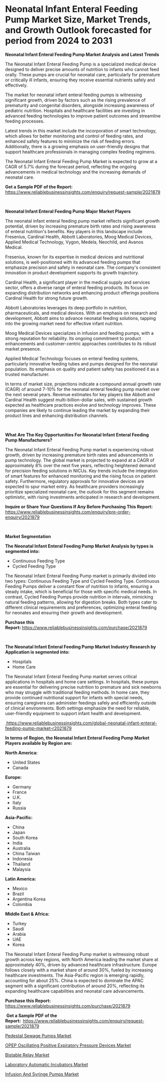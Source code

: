 <p><h1>Neonatal Infant Enteral Feeding Pump Market Size, Market Trends, and Growth Outlook forecasted for period from 2024 to 2031</h1></p><p><strong>Neonatal Infant Enteral Feeding Pump Market Analysis and Latest Trends</strong></p>
<p><p>The Neonatal Infant Enteral Feeding Pump is a specialized medical device designed to deliver precise amounts of nutrition to infants who cannot feed orally. These pumps are crucial for neonatal care, particularly for premature or critically ill infants, ensuring they receive essential nutrients safely and effectively.</p><p>The market for neonatal infant enteral feeding pumps is witnessing significant growth, driven by factors such as the rising prevalence of prematurity and congenital disorders, alongside increasing awareness of pediatric nutrition. Hospitals and healthcare facilities are investing in advanced feeding technologies to improve patient outcomes and streamline feeding processes. </p><p>Latest trends in this market include the incorporation of smart technology, which allows for better monitoring and control of feeding rates, and enhanced safety features to minimize the risk of feeding errors. Additionally, there is a growing emphasis on user-friendly designs that support healthcare professionals in managing complex feeding regimens. </p><p>The Neonatal Infant Enteral Feeding Pump Market is expected to grow at a CAGR of 5.7% during the forecast period, reflecting the ongoing advancements in medical technology and the increasing demands of neonatal care.</p></p>
<p><strong>Get a Sample PDF of the Report:&nbsp;</strong> <a href="https://www.reliablebusinessinsights.com/enquiry/request-sample/2021879?utm_campaign=97&utm_medium=2&utm_source=Github&utm_content=ia&utm_term=28102024&utm_id=neonatal-infant-enteral-feeding-pump">https://www.reliablebusinessinsights.com/enquiry/request-sample/2021879</a></p>
<p>&nbsp;</p>
<p><strong>Neonatal Infant Enteral Feeding Pump Major Market Players</strong></p>
<p><p>The neonatal infant enteral feeding pump market reflects significant growth potential, driven by increasing premature birth rates and rising awareness of enteral nutrition's benefits. Key players in this landscape include Fresenius, Cardinal Health, Abbott Laboratories, Moog Medical Devices, Applied Medical Technology, Vygon, Medela, Neochild, and Avanos Medical.</p><p>Fresenius, known for its expertise in medical devices and nutritional solutions, is well-positioned with its advanced feeding pumps that emphasize precision and safety in neonatal care. The company's consistent innovation in product development supports its growth trajectory.</p><p>Cardinal Health, a significant player in the medical supply and services sector, offers a diverse range of enteral feeding products. Its focus on expanding distribution networks and enhancing product offerings positions Cardinal Health for strong future growth.</p><p>Abbott Laboratories leverages its deep portfolio in nutrition, pharmaceuticals, and medical devices. With an emphasis on research and development, Abbott aims to advance neonatal feeding solutions, tapping into the growing market need for effective infant nutrition.</p><p>Moog Medical Devices specializes in infusion and feeding pumps, with a strong reputation for reliability. Its ongoing commitment to product enhancements and customer-centric approaches contributes to its robust market presence.</p><p>Applied Medical Technology focuses on enteral feeding systems, particularly innovative feeding tubes and pumps designed for the neonatal population. Its emphasis on quality and patient safety has positioned it as a trusted manufacturer.</p><p>In terms of market size, projections indicate a compound annual growth rate (CAGR) of around 7-10% for the neonatal enteral feeding pump market over the next several years. Revenue estimates for key players like Abbott and Cardinal Health suggest multi-billion-dollar sales, with sustained growth expected as healthcare practices evolve and technology improves. These companies are likely to continue leading the market by expanding their product lines and enhancing distribution channels.</p></p>
<p>&nbsp;</p>
<p><strong>What Are The Key Opportunities For Neonatal Infant Enteral Feeding Pump Manufacturers?</strong></p>
<p><p>The Neonatal Infant Enteral Feeding Pump market is experiencing robust growth, driven by increasing premature birth rates and advancements in pump technology. The global market is projected to expand at a CAGR of approximately 8% over the next five years, reflecting heightened demand for precision feeding solutions in NICUs. Key trends include the integration of smart features for enhanced monitoring and the rising focus on patient safety. Furthermore, regulatory approvals for innovative devices are expected to spur market entry. As healthcare providers increasingly prioritize specialized neonatal care, the outlook for this segment remains optimistic, with rising investments anticipated in research and development.</p></p>
<p><strong>Inquire or Share Your Questions If Any Before Purchasing This Report:</strong> <a href="https://www.reliablebusinessinsights.com/enquiry/pre-order-enquiry/2021879?utm_campaign=97&utm_medium=2&utm_source=Github&utm_content=ia&utm_term=28102024&utm_id=neonatal-infant-enteral-feeding-pump">https://www.reliablebusinessinsights.com/enquiry/pre-order-enquiry/2021879</a></p>
<p>&nbsp;</p>
<p><strong>Market Segmentation</strong></p>
<p><strong>The Neonatal Infant Enteral Feeding Pump Market Analysis by types is segmented into:</strong></p>
<p><ul><li>Continuous Feeding Type</li><li>Cycled Feeding Type</li></ul></p>
<p><p>The Neonatal Infant Enteral Feeding Pump market is primarily divided into two types: Continuous Feeding Type and Cycled Feeding Type. Continuous Feeding Pumps deliver a constant flow of nutrition to infants, ensuring a steady intake, which is beneficial for those with specific medical needs. In contrast, Cycled Feeding Pumps provide nutrition in intervals, mimicking natural feeding patterns, allowing for digestion breaks. Both types cater to different clinical requirements and preferences, optimizing enteral feeding for neonates and ensuring their growth and development.</p></p>
<p><strong>Purchase this Report:&nbsp;</strong><a href="https://www.reliablebusinessinsights.com/purchase/2021879?utm_campaign=97&utm_medium=2&utm_source=Github&utm_content=ia&utm_term=28102024&utm_id=neonatal-infant-enteral-feeding-pump">https://www.reliablebusinessinsights.com/purchase/2021879</a></p>
<p>&nbsp;</p>
<p><strong>The Neonatal Infant Enteral Feeding Pump Market Industry Research by Application is segmented into:</strong></p>
<p><ul><li>Hospitals</li><li>Home Care</li></ul></p>
<p><p>The Neonatal Infant Enteral Feeding Pump market serves critical applications in hospitals and home care settings. In hospitals, these pumps are essential for delivering precise nutrition to premature and sick newborns who may struggle with traditional feeding methods. In home care, they provide continued nutritional support for infants with special needs, ensuring caregivers can administer feedings safely and efficiently outside of clinical environments. Both settings emphasize the need for reliable, user-friendly equipment to support infant health and development.</p></p>
<p><a href="https://www.reliablebusinessinsights.com/global-neonatal-infant-enteral-feeding-pump-market-r2021879?utm_campaign=97&utm_medium=2&utm_source=Github&utm_content=ia&utm_term=28102024&utm_id=neonatal-infant-enteral-feeding-pump">&nbsp;https://www.reliablebusinessinsights.com/global-neonatal-infant-enteral-feeding-pump-market-r2021879</a></p>
<p><strong>In terms of Region, the Neonatal Infant Enteral Feeding Pump Market Players available by Region are:</strong></p>
<p>
    <p> <strong> North America: </strong>
        <ul>
            <li>United States</li>
            <li>Canada</li>
        </ul>
        </p> 
    <p> <strong> Europe: </strong>
        <ul>
            <li>Germany</li>
            <li>France</li>
            <li>U.K.</li>
            <li>Italy</li>
            <li>Russia</li>
        </ul>
        </p> 
    <p> <strong> Asia-Pacific: </strong>
        <ul>
            <li>China</li>
            <li>Japan</li>
            <li>South Korea</li>
            <li>India</li>
            <li>Australia</li>
            <li>China Taiwan</li>
            <li>Indonesia</li>
            <li>Thailand</li>
            <li>Malaysia</li>
        </ul>
        </p> 
    <p> <strong> Latin America: </strong>
        <ul>
            <li>Mexico</li>
            <li>Brazil</li>
            <li>Argentina Korea</li>
            <li>Colombia</li>
        </ul>
        </p> 
    <p> <strong> Middle East & Africa: </strong>
        <ul>
            <li>Turkey</li>
            <li>Saudi</li>
            <li>Arabia</li>
            <li>UAE</li>
            <li>Korea</li>
        </ul>
    </p>
    </p>
<p><p>The Neonatal Infant Enteral Feeding Pump market is witnessing robust growth across key regions, with North America leading the market share at approximately 40%, driven by advanced healthcare infrastructure. Europe follows closely with a market share of around 30%, fueled by increasing healthcare investments. The Asia-Pacific region is emerging rapidly, accounting for about 25%. China is expected to dominate the APAC segment with a significant contribution of around 20%, reflecting its expanding healthcare capabilities and neonatal care advancements.</p></p>
<p><strong>Purchase this Report: </strong><a href="https://www.reliablebusinessinsights.com/purchase/2021879?utm_campaign=97&utm_medium=2&utm_source=Github&utm_content=ia&utm_term=28102024&utm_id=neonatal-infant-enteral-feeding-pump">https://www.reliablebusinessinsights.com/purchase/2021879</a></p>
<p>&nbsp;<strong>Get a Sample PDF of the Report:&nbsp;&nbsp;</strong><a href="https://www.reliablebusinessinsights.com/enquiry/request-sample/2021879?utm_campaign=97&utm_medium=2&utm_source=Github&utm_content=ia&utm_term=28102024&utm_id=neonatal-infant-enteral-feeding-pump">https://www.reliablebusinessinsights.com/enquiry/request-sample/2021879</a></p>
<p><strong></strong></p>
<p><p><a href="https://issuu.com/reportprime-2/docs/pedestal-sewage-pumps-market-size-2_63ca7082bf4f64?utm_campaign=97&utm_medium=2&utm_source=Github&utm_content=ia&utm_term=28102024&utm_id=neonatal-infant-enteral-feeding-pump">Pedestal Sewage Pumps Market</a></p><p><a href="https://github.com/hegwervaemeruk/Market-Research-Report-List-1/blob/main/opep-oscillating-positive-expiratory-pressure-devices-market.md?utm_campaign=97&utm_medium=2&utm_source=Github&utm_content=ia&utm_term=28102024&utm_id=neonatal-infant-enteral-feeding-pump">OPEP Oscillating Positive Expiratory Pressure Devices Market</a></p><p><a href="https://www.linkedin.com/pulse/bistable-relay-market-global-regional-analysis-2024-2031-wm7fe?utm_campaign=97&utm_medium=2&utm_source=Github&utm_content=ia&utm_term=28102024&utm_id=neonatal-infant-enteral-feeding-pump">Bistable Relay Market</a></p><p><a href="https://issuu.com/reportprime-2/docs/laboratory-automatic-incubators-mar_178dd6fba09ab7?utm_campaign=97&utm_medium=2&utm_source=Github&utm_content=ia&utm_term=28102024&utm_id=neonatal-infant-enteral-feeding-pump">Laboratory Automatic Incubators Market</a></p><p><a href="https://github.com/mac1evjen/Market-Research-Report-List-1/blob/main/infusion-and-syringe-pumps-market.md?utm_campaign=97&utm_medium=2&utm_source=Github&utm_content=ia&utm_term=28102024&utm_id=neonatal-infant-enteral-feeding-pump">Infusion And Syringe Pumps Market</a></p></p>